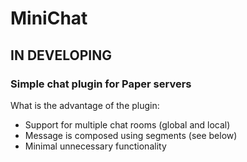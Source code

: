 # MiniChat
## IN DEVELOPING
### Simple chat plugin for Paper servers
What is the advantage of the plugin:
- Support for multiple chat rooms (global and local)
- Message is composed using segments (see below)
- Minimal unnecessary functionality


